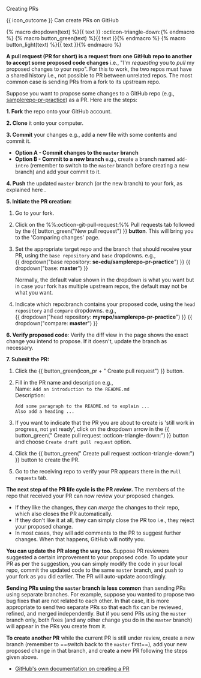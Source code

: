 <span id="title">Creating PRs</span>

<span id="outcomes">{{ icon_outcome }} Can create PRs on GitHub</span>

{% macro dropdown(text) %}<span class="btn btn-light border">{{ text }} :octicon-triangle-down:</span>{% endmacro %}
{% macro button_green(text) %}<span class="btn btn-success pl-1 pr-1 pb-0 pt-0">{{ text }}</span>{% endmacro %}
{% macro button_light(text) %}<span class="btn btn-light pl-1 pr-1 pb-0 pt-0 border">{{ text }}</span>{% endmacro %}

<div id="body">

**A pull request (PR for short) is a request from one GitHub repo to another to accept some proposed code changes** i.e., "I'm _requesting_ you to _pull_ my proposed changes to your repo". For this to work, the two repos must have a shared history i.e., not possible to PR between unrelated repos. The most common case is sending PRs from a fork to its <tooltip content="_upstream_ repo is a repo you forked from">upstream</tooltip> repo.

Suppose you want to propose some changes to a GitHub repo (e.g., [samplerepo-pr-practice](https://github.com/se-edu/samplerepo-pr-practice)) as a PR. Here are the steps:

**1. Fork** the repo onto your GitHub account.

**2. Clone** it onto your computer.

**3. Commit** your changes e.g., add a new file with some contents and commit it.
* **Option A - Commit changes to the `master` branch**
* **Option B - Commit to a new branch** e.g., create a branch named `add-intro` (remember to switch to the `master` branch before creating a new branch) and add your commit to it.

**4. Push** the updated `master` branch (or the new branch) to your fork, as explained <trigger trigger="click" for="modal:createPr-pushBranch">here </trigger>.

<modal large header="Git & GitHub → Branch →" id="modal:createPr-pushBranch">
  <include src="../branch/text.md#pushing-a-branch"/>
</modal>

**5. Initiate the PR creation:**

1. Go to your fork.
1. Click on the <span class="tab">%%:octicon-git-pull-request:%% Pull requests</span> tab followed by the {{ button_green("New pull request") }} **button**. This will bring you to the 'Comparing changes' page.
1. Set the appropriate target repo and the branch that should receive your PR, using the `base repository` and `base` dropdowns. e.g.,<br>
   {{ dropdown("base repository: **se-edu/samplerepo-pr-practice**") }} {{ dropdown("base: **master**") }}<br>

   <box type="info" light>

   Normally, the default value shown in the dropdown is what you want but in case your fork has <popover content="e.g., the repo you forked from is also a fork of a another repo, which means both of those are considered upstream repos of your fork">multiple upstream repos</popover>, the default may not be what you want.

   </box>
1. Indicate which repo:branch contains your proposed code, using the `head repository` and `compare` dropdowns. e.g.,<br>
  {{ dropdown("head repository: **myrepo/samplerepo-pr-practice**") }} {{ dropdown("compare: **master**") }}<br>

**6. Verify proposed code**: Verify the diff view in the page shows the exact change you intend to propose. If it doesn't, <tooltip content="commit the new code and push to the branch">update the branch</tooltip> as necessary.

**7. Submit the PR:**
<span id="submit-the-pr">

   1. Click the {{ button_green(icon_pr + " Create pull request") }} button.

   1. Fill in the PR name and description e.g.,<br>
      Name: `Add an introduction to the README.md`<br>
      Description:
      ```{.no-line-numbers}
      Add some paragraph to the README.md to explain ...
      Also add a heading ...
      ```
   1. If you want to indicate that the PR you are about to create is 'still work in progress, not yet ready', click on the dropdown arrow in the {{ button_green(" Create pull request :octicon-triangle-down:") }} button and choose `Create draft pull request` option.
   1. Click the {{ button_green(" Create pull request :octicon-triangle-down:") }} button to create the PR.<br>
   1. Go to the receiving repo to verify your PR appears there in the `Pull requests` tab.
</span>


**The next step of the PR life cycle is the PR _review_.** The members of the repo that received your PR can now review your proposed changes.
* If they like the changes, they can _merge_ the changes to their repo, which also closes the PR automatically.
* If they don't like it at all, they can simply close the PR too i.e., they reject your proposed change.
* In most cases, they will add comments to the PR to suggest further changes. When that happens, GitHub will notify you.

**You can update the PR along the way too.** Suppose PR reviewers suggested a certain improvement to your proposed code. To update your PR as per the suggestion, you can simply modify the code in your local repo, commit the updated code to the same `master` branch, and push to your fork as you did earlier. The PR will auto-update accordingly.

**Sending PRs using the `master` branch is less common** than sending PRs using separate branches. For example, suppose you wanted to propose two bug fixes that are not related to each other. In that case, it is more appropriate to send two separate PRs so that each fix can be reviewed, refined, and merged independently. But if you send PRs using the `master` branch only, both fixes (and any other change you do in the `master` branch) will appear in the PRs you create from it.

**To create another PR** while the current PR is still under review, create a new branch (remember to ==switch back to the `master` first==), add your new proposed change in that branch, and create a new PR following the steps given above.

<panel header="{{ icon_resource }} Resources" expanded>

* [GitHub's own documentation on creating a PR](https://help.github.com/articles/creating-a-pull-request/)

</panel>

</div>

<div id="extras">
</div>